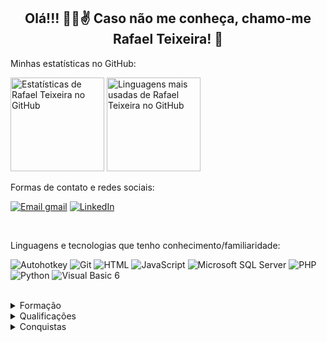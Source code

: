 <h2 align="center">Olá!!! 👋😀✌️ Caso não me conheça, chamo-me Rafael Teixeira! 🤝</h2>

Minhas estatísticas no GitHub:

<div style="display: inline-block">
  <img src="https://github-readme-stats.vercel.app/api?username=rt-oliveira&hide=contribs&show_icons=true&theme=radical&locale=pt-br" alt="Estatísticas de Rafael Teixeira no GitHub" height="150em"/>

  <img src="https://github-readme-stats.vercel.app/api/top-langs/?username=rt-oliveira&layout=compact&locale=pt-br&theme=radical&langs_count=6&card_width=400" alt="Linguagens mais usadas de Rafael Teixeira no GitHub" height="150em"/>
</div>

<br>

Formas de contato e redes sociais:

[![Email gmail](https://img.shields.io/badge/Gmail-D14836?style=for-the-badge&logo=gmail&logoColor=white)](mailto:rto.tinfo@gmail.com)
[![LinkedIn](https://img.shields.io/badge/LinkedIn-0077B5?style=for-the-badge&logo=linkedin&logoColor=white)](https://www.linkedin.com/in/rt-o/)

<br>

Linguagens e tecnologias que tenho conhecimento/familiaridade:

![Autohotkey](https://img.shields.io/badge/Autohotkey-008000?logo=autohotkey&style=for-the-badge&logoColor=white)
![Git](https://img.shields.io/badge/Git-F05032?style=for-the-badge&logo=git&logoColor=white)
![HTML](https://img.shields.io/badge/HTML-239120?style=for-the-badge&logo=html5&logoColor=white)
![JavaScript](https://img.shields.io/badge/JavaScript-323330?style=for-the-badge&logo=javascript&logoColor=F7DF1E)
![Microsoft SQL Server](https://img.shields.io/badge/Microsoft%20SQL%20Server-CC2927?style=for-the-badge&logo=microsoft%20sql%20server&logoColor=white)
![PHP](https://img.shields.io/badge/PHP-777BB4?style=for-the-badge&logo=php&logoColor=white)
![Python](https://img.shields.io/badge/python-3670A0?style=for-the-badge&logo=python&logoColor=ffdd54)
![Visual Basic 6](https://img.shields.io/badge/-Visual%20Basic%206-blue?logo=visualstudio&style=for-the-badge)

<br>

<details>
  <summary>Formação</summary>
  
- Pós-Graduação em Projeto e Gerência de Redes de Computadores, feito na UniCarioca.
  - Conclusão em 2020.
- Bacharelado em Ciência da Computação, feito na Universidade do Estado do Rio de Janeiro.
  - Conclusão em 2019.
  - No Trabalho de Conclusão do Curso foi feito um estudo sobre 2 estruturas de dados avançadas: o Heap Binomial e o Heap de Fibonacci.
- Bacharelado em Ciência da Computação, feito na UniCarioca.
  - Conclusão em 2018.
  - No Trabalho de Conclusão do Curso foi feita uma análise entre 2 CMS (Sistemas de Gerenciamento de Conteúdo), o Joomla e o Wordpress.
- Curso Técnico em Informática, feito no Colégio de Aplicação Professor José de Souza Herdy (CAP Unigranrio).
  - Conclusão em 2013.
</details>

<details>
  <summary>Qualificações</summary>

| Curso                                                  | Onde estudou?     | Ano de conclusão |
|--------------------------------------------------------|-------------------|------------------|
| Introdução à linguagem Python                          | Udemy             | 2022             |
| PHP Course                                             | SoloLearn         | 2021             |
| The Full Stack Web Development Bootcamp 2021           | Udemy             | 2021             |
| Linguagem de Programação C# - Básico                   | Fundação Bradesco | 2019             |
| Git e Github para iniciantes                           | Udemy             | 2019             |
| C++ com STL                                            | UERJ              | 2018             |
| Curso de Extensão em Técnicas Avançadas de Programação | UniCarioca        | 2015             |
</details>

<details>
  <summary>Conquistas</summary>
  
- Participação em competição interna (UERJ, 2017).
  - XI Maratona de Programação UERJ, realizada na XII Semana do IME.
  - Posição final: 3ª Colocação.
</details>
